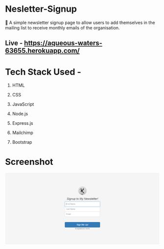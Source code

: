 # Nesletter-Signup
📰 A simple newsletter signup page to allow users to add themselves in the mailing list to receive monthly emails of the organisation.

## Live - https://aqueous-waters-63655.herokuapp.com/

# Tech Stack Used -

1) HTML

3) CSS

4) JavaScript

5) Node.js

6) Express.js

7) Mailchimp

8) Bootstrap

# Screenshot

![](images/homw.png)
